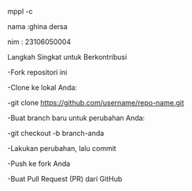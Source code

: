 mppl -c

nama :ghina dersa

nim  : 23106050004


Langkah Singkat untuk Berkontribusi


-Fork repositori ini

-Clone ke lokal Anda:

-git clone https://github.com/username/repo-name.git

-Buat branch baru untuk perubahan Anda:

-git checkout -b branch-anda

-Lakukan perubahan, lalu commit

-Push ke fork Anda

-Buat Pull Request (PR) dari GitHub